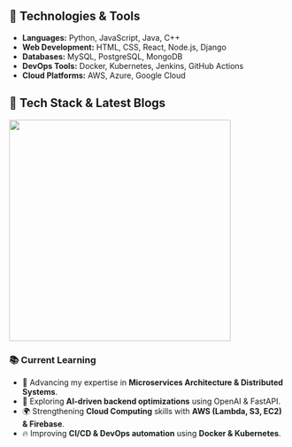 ## 🔧 Technologies & Tools
- **Languages:** Python, JavaScript, Java, C++
- **Web Development:** HTML, CSS, React, Node.js, Django
- **Databases:** MySQL, PostgreSQL, MongoDB
- **DevOps Tools:** Docker, Kubernetes, Jenkins, GitHub Actions
- **Cloud Platforms:** AWS, Azure, Google Cloud



## 🚀 Tech Stack & Latest Blogs


<tr>
<td width="50%">
<img src="https://github.com/Kiran1689/kiran1689/raw/main/Skills_Animation_Dark.gif" width="400">
</td>
<td width="50%" valign="top">

### 📚 Current Learning
- 🚀 Advancing my expertise in **Microservices Architecture & Distributed Systems**.
- 🤖 Exploring **AI-driven backend optimizations** using OpenAI & FastAPI.
- 🌍 Strengthening **Cloud Computing** skills with **AWS (Lambda, S3, EC2) & Firebase**.
- 🔥 Improving **CI/CD & DevOps automation** using **Docker & Kubernetes**.


</td>
</tr>

